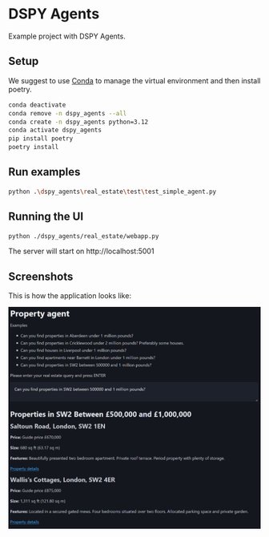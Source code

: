 # DSPY Agents

Example project with DSPY Agents.

## Setup

We suggest to use [Conda](https://docs.conda.io/en/latest/) to manage the virtual environment and then install poetry.

```bash
conda deactivate
conda remove -n dspy_agents --all
conda create -n dspy_agents python=3.12
conda activate dspy_agents
pip install poetry
poetry install
```

## Run examples

```bash
python .\dspy_agents\real_estate\test\test_simple_agent.py
```

## Running the UI

```bash
python ./dspy_agents/real_estate/webapp.py
```

The server will start on http://localhost:5001

## Screenshots

This is how the application looks like:

![Real Estate Agent](./docs/screenshots/sw2_example.png)